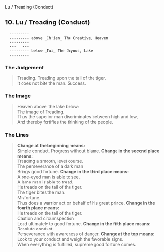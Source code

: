 Lu / Treading (Conduct)
## 10. Lu / Treading (Conduct)
      ---------
      --------- above _Ch'ien_ The Creative, Heaven  
      ---------
      ---   ---
      --------- below _Tui_ The Joyous, Lake  
      ---------
### The Judgement
> Treading. Treading upon the tail of the tiger.  
 It does not bite the man. Success.
### The Image
> Heaven above, the lake below:  
 The image of Treading.  
 Thus the superior man discriminates between high and low,  
 And thereby fortifies the thinking of the people.
### The Lines

 > **Change at the beginning means:**  
 Simple conduct. Progress without blame.
 > **Change in the second place means:**  
 Treading a smooth, level course.  
 The perseverance of a dark man  
 Brings good fortune.
 > **Change in the third place means:**  
 A one-eyed man is able to see,  
 A lame man is able to tread.  
 He treads on the tail of the tiger.  
 The tiger bites the man.  
 Misfortune.  
 Thus does a warrior act on behalf of his great prince.
 > **Change in the fourth place means:**  
 He treads on the tail of the tiger.  
 Caution and circumspection  
 Lead ultimately to good fortune.
 > **Change in the fifth place means:**  
 Resolute conduct.  
 Perseverance with awareness of danger.
 > **Change at the top means:**  
 Look to your conduct and weigh the favorable signs.  
 When everything is fulfilled, supreme good fortune comes.



